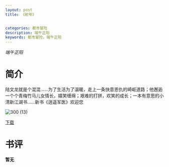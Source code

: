 ```yaml
---
layout: post
title: 《舵爷》


categories: 都市冒险
description: 端午正阳
keywords: 都市冒险，端午正阳
---
```


*端午正阳*

# 简介

陆文龙就是个混混……为了生活为了温暖，走上一条快意恩仇的崎岖道路；他邂逅一个个青梅竹马儿女情长，嬉笑缠绵；艰难的打拼，欢笑的成长；一本有意思的小清新江湖书……新书《逍遥军医》欢迎您

![300 (13)](http://tva4.sinaimg.cn/large/008dGP0Fgy1gu34xvksf7j304605kt8p.jpg)

[下载](https://link.jscdn.cn/1drv/aHR0cHM6Ly8xZHJ2Lm1zL3QvcyFBaGU2R2dNWmVFb2poVE4wY0VDWlNpN19JeWE5P2U9UmdHRVNa.txt)

# 书评
**暂无**